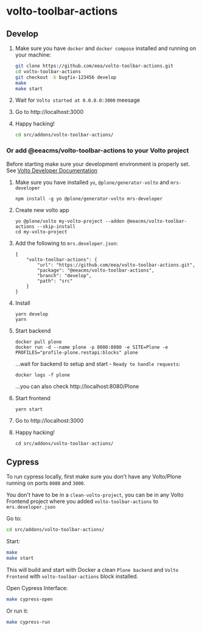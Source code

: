 # volto-toolbar-actions

## Develop

1. Make sure you have `docker` and `docker compose` installed and running on your machine:

    ```Bash
    git clone https://github.com/eea/volto-toolbar-actions.git
    cd volto-toolbar-actions
    git checkout -b bugfix-123456 develop
    make
    make start
    ```

1. Wait for `Volto started at 0.0.0.0:3000` meesage

1. Go to http://localhost:3000

1.  Happy hacking!

    ```Bash
    cd src/addons/volto-toolbar-actions/
    ```

### Or add @eeacms/volto-toolbar-actions to your Volto project

Before starting make sure your development environment is properly set. See [Volto Developer Documentation](https://docs.voltocms.com/getting-started/install/)

1.  Make sure you have installed `yo`, `@plone/generator-volto` and `mrs-developer`

        npm install -g yo @plone/generator-volto mrs-developer

1.  Create new volto app

        yo @plone/volto my-volto-project --addon @eeacms/volto-toolbar-actions --skip-install
        cd my-volto-project

1.  Add the following to `mrs.developer.json`:

        {
            "volto-toolbar-actions": {
                "url": "https://github.com/eea/volto-toolbar-actions.git",
                "package": "@eeacms/volto-toolbar-actions",
                "branch": "develop",
                "path": "src"
            }
        }

1.  Install

        yarn develop
        yarn

1.  Start backend

        docker pull plone
        docker run -d --name plone -p 8080:8080 -e SITE=Plone -e PROFILES="profile-plone.restapi:blocks" plone

    ...wait for backend to setup and start - `Ready to handle requests`:

        docker logs -f plone

    ...you can also check http://localhost:8080/Plone

1.  Start frontend

        yarn start

1.  Go to http://localhost:3000

1.  Happy hacking!

        cd src/addons/volto-toolbar-actions/

## Cypress

To run cypress locally, first make sure you don't have any Volto/Plone running on ports `8080` and `3000`.

You don't have to be in a `clean-volto-project`, you can be in any Volto Frontend
project where you added `volto-toolbar-actions` to `mrs.developer.json`

Go to:

  ```BASH
  cd src/addons/volto-toolbar-actions/
  ```

Start:

  ```Bash
  make
  make start
  ```

This will build and start with Docker a clean `Plone backend` and `Volto Frontend` with `volto-toolbar-actions` block installed.

Open Cypress Interface:

  ```Bash
  make cypress-open
  ```

Or run it:

  ```Bash
  make cypress-run
  ```
